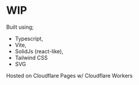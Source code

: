 # WIP

Built using;

- Typescript, 
- Vite, 
- SolidJs (react-like), 
- Tailwind CSS
- SVG

Hosted on Cloudflare Pages w/ Cloudflare Workers
